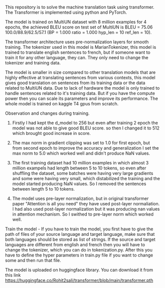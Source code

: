 This repository is to solve the machine translation task using transformer. The Transformer is implemented using python and PyTorch.

The model is trained on MultiUN dataset with 8 million examples for 4 epochs, the achieved BLEU score on test set of MultiUN is 
BLEU = 75.06 100.0/88.9/62.5/57.1 (BP = 1.000 ratio = 1.000 hyp_len = 10 ref_len = 10).

The transformer architecture uses pre-normalization layers for smooth training. The tokenizer used in this model is MarianTokenizer, this model is trained to translate english sentences to french, but if someone want to train it for any other language, they can. They only need to change the tokenizer and training data.

The model is smaller in size compared to other translation models that are highly effective at translating sentences from various contexts, this model gives good translation on sentences from its training data or the data related to MultiUN data. Due to lack of hardware the model is only trained to handle sentences related to it's training data. But if you have the compute power then you can scale its parameters and improve its performance.
The whole model is trained on kaggle T4 gpus from scratch.


Observation and changes during training.
1. Firstly I had kept the d_model to 256 but even after training 2 epoch the model was not able to give good BLEU score. so then I changed it to 512 which brought good increase in score.

2. The max norm in gradient clipping was set to 1.0 for first epoch, but from second epoch to improve the accuracy and generalization I set the max norm to 5.0 which worked well and didn't produce NaN values.

3. The first training dataset had 10 million examples in which almost 3 million exampels had length between 5 to 10 tokens, so even after shuffling the dataset, some batches were having very large gradients and some were having very small, which distabilized the training and the model started producing NaN values. So I removed the sentences between length 5 to 10 tokens.

4. The model uses pre-layer normalization, but in original transformer paper "Attention is all you need" they have used post-layer normaliation. I had also used post-layer normalization but it was producing nan values in attention mechanism. So I swithed to pre-layer norm which worked well.

Train the model - 
If you have to train the model, you first have to give the path of files of your source language and target language, make sure that both languages should be stored as list of strings. If the source and target languages are different from english and french then you will have to change the tokenizer, which you can do in tokenization.py. After this you have to define the hyper parameters in train.py file if you want to change some and then run that file.

The model is uploaded on huggingface library.
You can download it from this link https://huggingface.co/Rohit2sali/transformer/blob/main/transformer.pth 
